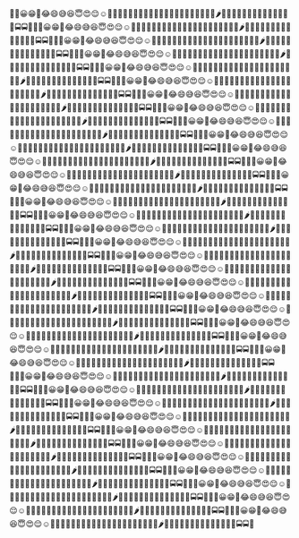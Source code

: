 😀😁🤣😂😄😅😆😇😍😌☺️🙂🙂🙂😒😏🤠🤡😳😡😔🐶🐱🐭🦅🙊🐯🙈🐴🐝🐁🐖🌶🥔🍠🍠🥞🧀🍕🍳🤾‍♀️🚴🥇🥈🚐🚐🚍🚍🚉😀😁🤣😂😄😅😆😇😍😌☺️🙂🙂🙂😒😏🤠🤡😳😡😔🐶🐱🐭🦅🙊🐯🙈🐴🐝🐁🐖🌶🥔🍠🍠🥞🧀🍕🍳🤾‍♀️🚴🥇🥈🚐🚐🚍🚍🚉😀😁🤣😂😄😅😆😇😍😌☺️🙂🙂🙂😒😏🤠🤡😳😡😔🐶🐱🐭🦅🙊🐯🙈🐴🐝🐁🐖🌶🥔🍠🍠🥞🧀🍕🍳🤾‍♀️🚴🥇🥈🚐🚐🚍🚍🚉😀😁🤣😂😄😅😆😇😍😌☺️🙂🙂🙂😒😏🤠🤡😳😡😔🐶🐱🐭🦅🙊🐯🙈🐴🐝🐁🐖🌶🥔🍠🍠🥞🧀🍕🍳🤾‍♀️🚴🥇🥈🚐🚐🚍🚍🚉😀😁🤣😂😄😅😆😇😍😌☺️🙂🙂🙂😒😏🤠🤡😳😡😔🐶🐱🐭🦅🙊🐯🙈🐴🐝🐁🐖🌶🥔🍠🍠🥞🧀🍕🍳🤾‍♀️🚴🥇🥈🚐🚐🚍🚍🚉😀😁🤣😂😄😅😆😇😍😌☺️🙂🙂🙂😒😏🤠🤡😳😡😔🐶🐱🐭🦅🙊🐯🙈🐴🐝🐁🐖🌶🥔🍠🍠🥞🧀🍕🍳🤾‍♀️🚴🥇🥈🚐🚐🚍🚍🚉😀😁🤣😂😄😅😆😇😍😌☺️🙂🙂🙂😒😏🤠🤡😳😡😔🐶🐱🐭🦅🙊🐯🙈🐴🐝🐁🐖🌶🥔🍠🍠🥞🧀🍕🍳🤾‍♀️🚴🥇🥈🚐🚐🚍🚍🚉😀😁🤣😂😄😅😆😇😍😌☺️🙂🙂🙂😒😏🤠🤡😳😡😔🐶🐱🐭🦅🙊🐯🙈🐴🐝🐁🐖🌶🥔🍠🍠🥞🧀🍕🍳🤾‍♀️🚴🥇🥈🚐🚐🚍🚍🚉😀😁🤣😂😄😅😆😇😍😌☺️🙂🙂🙂😒😏🤠🤡😳😡😔🐶🐱🐭🦅🙊🐯🙈🐴🐝🐁🐖🌶🥔🍠🍠🥞🧀🍕🍳🤾‍♀️🚴🥇🥈🚐🚐🚍🚍🚉😀😁🤣😂😄😅😆😇😍😌☺️🙂🙂🙂😒😏🤠🤡😳😡😔🐶🐱🐭🦅🙊🐯🙈🐴🐝🐁🐖🌶🥔🍠🍠🥞🧀🍕🍳🤾‍♀️🚴🥇🥈🚐🚐🚍🚍🚉😀😁🤣😂😄😅😆😇😍😌☺️🙂🙂🙂😒😏🤠🤡😳😡😔🐶🐱🐭🦅🙊🐯🙈🐴🐝🐁🐖🌶🥔🍠🍠🥞🧀🍕🍳🤾‍♀️🚴🥇🥈🚐🚐🚍🚍🚉😀😁🤣😂😄😅😆😇😍😌☺️🙂🙂🙂😒😏🤠🤡😳😡😔🐶🐱🐭🦅🙊🐯🙈🐴🐝🐁🐖🌶🥔🍠🍠🥞🧀🍕🍳🤾‍♀️🚴🥇🥈🚐🚐🚍🚍🚉😀😁🤣😂😄😅😆😇😍😌☺️🙂🙂🙂😒😏🤠🤡😳😡😔🐶🐱🐭🦅🙊🐯🙈🐴🐝🐁🐖🌶🥔🍠🍠🥞🧀🍕🍳🤾‍♀️🚴🥇🥈🚐🚐🚍🚍🚉😀😁🤣😂😄😅😆😇😍😌☺️🙂🙂🙂😒😏🤠🤡😳😡😔🐶🐱🐭🦅🙊🐯🙈🐴🐝🐁🐖🌶🥔🍠🍠🥞🧀🍕🍳🤾‍♀️🚴🥇🥈🚐🚐🚍🚍🚉😀😁🤣😂😄😅😆😇😍😌☺️🙂🙂🙂😒😏🤠🤡😳😡😔🐶🐱🐭🦅🙊🐯🙈🐴🐝🐁🐖🌶🥔🍠🍠🥞🧀🍕🍳🤾‍♀️🚴🥇🥈🚐🚐🚍🚍🚉😀😁🤣😂😄😅😆😇😍😌☺️🙂🙂🙂😒😏🤠🤡😳😡😔🐶🐱🐭🦅🙊🐯🙈🐴🐝🐁🐖🌶🥔🍠🍠🥞🧀🍕🍳🤾‍♀️🚴🥇🥈🚐🚐🚍🚍🚉😀😁🤣😂😄😅😆😇😍😌☺️🙂🙂🙂😒😏🤠🤡😳😡😔🐶🐱🐭🦅🙊🐯🙈🐴🐝🐁🐖🌶🥔🍠🍠🥞🧀🍕🍳🤾‍♀️🚴🥇🥈🚐🚐🚍🚍🚉😀😁🤣😂😄😅😆😇😍😌☺️🙂🙂🙂😒😏🤠🤡😳😡😔🐶🐱🐭🦅🙊🐯🙈🐴🐝🐁🐖🌶🥔🍠🍠🥞🧀🍕🍳🤾‍♀️🚴🥇🥈🚐🚐🚍🚍🚉😀😁🤣😂😄😅😆😇😍😌☺️🙂🙂🙂😒😏🤠🤡😳😡😔🐶🐱🐭🦅🙊🐯🙈🐴🐝🐁🐖🌶🥔🍠🍠🥞🧀🍕🍳🤾‍♀️🚴🥇🥈🚐🚐🚍🚍🚉😀😁🤣😂😄😅😆😇😍😌☺️🙂🙂🙂😒😏🤠🤡😳😡😔🐶🐱🐭🦅🙊🐯🙈🐴🐝🐁🐖🌶🥔🍠🍠🥞🧀🍕🍳🤾‍♀️🚴🥇🥈🚐🚐🚍🚍🚉😀😁🤣😂😄😅😆😇😍😌☺️🙂🙂🙂😒😏🤠🤡😳😡😔🐶🐱🐭🦅🙊🐯🙈🐴🐝🐁🐖🌶🥔🍠🍠🥞🧀🍕🍳🤾‍♀️🚴🥇🥈🚐🚐🚍🚍🚉😀😁🤣😂😄😅😆😇😍😌☺️🙂🙂🙂😒😏🤠🤡😳😡😔🐶🐱🐭🦅🙊🐯🙈🐴🐝🐁🐖🌶🥔🍠🍠🥞🧀🍕🍳🤾‍♀️🚴🥇🥈🚐🚐🚍🚍🚉😀😁🤣😂😄😅😆😇😍😌☺️🙂🙂🙂😒😏🤠🤡😳😡😔🐶🐱🐭🦅🙊🐯🙈🐴🐝🐁🐖🌶🥔🍠🍠🥞🧀🍕🍳🤾‍♀️🚴🥇🥈🚐🚐🚍🚍🚉😀😁🤣😂😄😅😆😇😍😌☺️🙂🙂🙂😒😏🤠🤡😳😡😔🐶🐱🐭🦅🙊🐯🙈🐴🐝🐁🐖🌶🥔🍠🍠🥞🧀🍕🍳🤾‍♀️🚴🥇🥈🚐🚐🚍🚍🚉😀😁🤣😂😄😅😆😇😍😌☺️🙂🙂🙂😒😏🤠🤡😳😡😔🐶🐱🐭🦅🙊🐯🙈🐴🐝🐁🐖🌶🥔🍠🍠🥞🧀🍕🍳🤾‍♀️🚴🥇🥈🚐🚐🚍🚍🚉😀😁🤣😂😄😅😆😇😍😌☺️🙂🙂🙂😒😏🤠🤡😳😡😔🐶🐱🐭🦅🙊🐯🙈🐴🐝🐁🐖🌶🥔🍠🍠🥞🧀🍕🍳🤾‍♀️🚴🥇🥈🚐🚐🚍🚍🚉😀😁🤣😂😄😅😆😇😍😌☺️🙂🙂🙂😒😏🤠🤡😳😡😔🐶🐱🐭🦅🙊🐯🙈🐴🐝🐁🐖🌶🥔🍠🍠🥞🧀🍕🍳🤾‍♀️🚴🥇🥈🚐🚐🚍🚍🚉😀😁🤣😂😄😅😆😇😍😌☺️🙂🙂🙂😒😏🤠🤡😳😡😔🐶🐱🐭🦅🙊🐯🙈🐴🐝🐁🐖🌶🥔🍠🍠🥞🧀🍕🍳🤾‍♀️🚴🥇🥈🚐🚐🚍🚍🚉😀😁🤣😂😄😅😆😇😍😌☺️🙂🙂🙂😒😏🤠🤡😳😡😔🐶🐱🐭🦅🙊🐯🙈🐴🐝🐁🐖🌶🥔🍠🍠🥞🧀🍕🍳🤾‍♀️🚴🥇🥈🚐🚐🚍🚍🚉😀😁🤣😂😄😅😆😇😍😌☺️🙂🙂🙂😒😏🤠🤡😳😡😔🐶🐱🐭🦅🙊🐯🙈🐴🐝🐁🐖🌶🥔🍠🍠🥞🧀🍕🍳🤾‍♀️🚴🥇🥈🚐🚐🚍🚍🚉😀😁🤣😂😄😅😆😇😍😌☺️🙂🙂🙂😒😏🤠🤡😳😡😔🐶🐱🐭🦅🙊🐯🙈🐴🐝🐁🐖🌶🥔🍠🍠🥞🧀🍕🍳🤾‍♀️🚴🥇🥈🚐🚐🚍🚍🚉😀😁🤣😂😄😅😆😇😍😌☺️🙂🙂🙂😒😏🤠🤡😳😡😔🐶🐱🐭🦅🙊🐯🙈🐴🐝🐁🐖🌶🥔🍠🍠🥞🧀🍕🍳🤾‍♀️🚴🥇🥈🚐🚐🚍🚍🚉😀😁🤣😂😄😅😆😇😍😌☺️🙂🙂🙂😒😏🤠🤡😳😡😔🐶🐱🐭🦅🙊🐯🙈🐴🐝🐁🐖🌶🥔🍠🍠🥞🧀🍕🍳🤾‍♀️🚴🥇🥈🚐🚐🚍🚍🚉😀😁🤣😂😄😅😆😇😍😌☺️🙂🙂🙂😒😏🤠🤡😳😡😔🐶🐱🐭🦅🙊🐯🙈🐴🐝🐁🐖🌶🥔🍠🍠🥞🧀🍕🍳🤾‍♀️🚴🥇🥈🚐🚐🚍🚍🚉😀😁🤣😂😄😅😆😇😍😌☺️🙂🙂🙂😒😏🤠🤡😳😡😔🐶🐱🐭🦅🙊🐯🙈🐴🐝🐁🐖🌶🥔🍠🍠🥞🧀🍕🍳🤾‍♀️🚴🥇🥈🚐🚐🚍🚍🚉😀😁🤣😂😄😅😆😇😍😌☺️🙂🙂🙂😒😏🤠🤡😳😡😔🐶🐱🐭🦅🙊🐯🙈🐴🐝🐁🐖🌶🥔🍠🍠🥞🧀🍕🍳🤾‍♀️🚴🥇🥈🚐🚐🚍🚍🚉